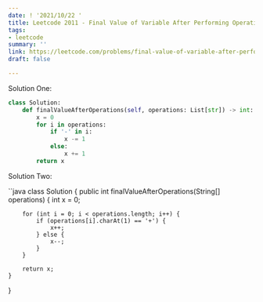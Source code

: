 ```yaml
---
date: ! '2021/10/22 '
title: Leetcode 2011 - Final Value of Variable After Performing Operations solution
tags:
- leetcode
summary: ''
link: https://leetcode.com/problems/final-value-of-variable-after-performing-operations
draft: false

---
```

Solution One:

```python
class Solution:
    def finalValueAfterOperations(self, operations: List[str]) -> int:
        x = 0
        for i in operations:
            if '-' in i:
                x -= 1
            else:
                x += 1
        return x
```

Solution Two:

``java
class Solution {
    public int finalValueAfterOperations(String[] operations) {
        int x = 0;

        for (int i = 0; i < operations.length; i++) {
            if (operations[i].charAt(1) == '+') {
                x++;
            } else {
                x--;
            }
        }

        return x;
    }
}
```